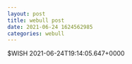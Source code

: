 ```yaml
--- 
layout: post 
title: webull post 
date: 2021-06-24 1624562985 
categories: webull 
--- 
```

$WISH	2021-06-24T19:14:05.647+0000